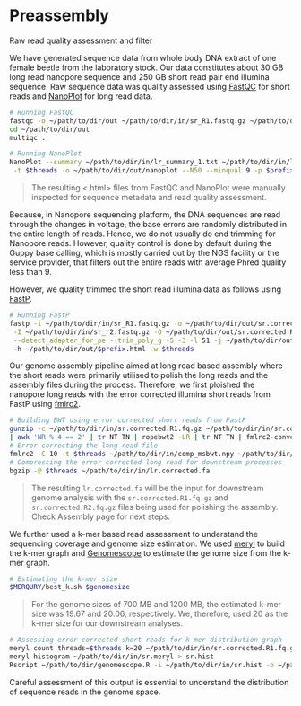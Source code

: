 # Preassembly
Raw read quality assessment and filter

We have generated sequence data from whole body DNA extract of one female beetle from the laboratory stock. Our data constitutes about 30 GB long read nanopore sequence and 250 GB short read pair end illumina sequence. Raw sequence data was quality assessed using [FastQC](https://github.com/s-andrews/FastQC) for short reads and [NanoPlot](https://github.com/wdecoster/NanoPlot) for long read data.

```bash
# Running FastQC
fastqc -o ~/path/to/dir/out ~/path/to/dir/in/sr_R1.fastq.gz ~/path/to/dir/in/sr_R2.fastq.gz
cd ~/path/to/dir/out
multiqc .
```
```bash
# Running NanoPlot
NanoPlot --summary ~/path/to/dir/in/lr_summary_1.txt ~/path/to/dir/in/lr_summary_2.txt \
 -t $threads -o ~/path/to/dir/out/nanoplot --N50 --minqual 9 -p $prefix
```
> The resulting <.html> files from FastQC and NanoPlot were manually inspected for sequence metadata and read quality assessment.

Because, in Nanopore sequencing platform, the DNA sequences are read through the changes in voltage, the base errors are randomly distributed in the entire length of reads. Hence, we do not usually do end trimming for Nanopore reads. However, quality control is done by default during the Guppy base calling, which is mostly carried out by the NGS facility or the service provider, that filters out the entire reads with average Phred quality less than 9.

However, we quality trimmed the short read illumina data as follows using [FastP](https://github.com/OpenGene/fastp).
```bash
# Running FastP
fastp -i ~/path/to/dir/in/sr_R1.fastq.gz -o ~/path/to/dir/out/sr.corrected.R1.fq.gz \
 -I ~/path/to/dir/in/sr_r2.fastq.gz -O ~/path/to/dir/out/sr.corrected.R2.fq.gz \
 --detect_adapter_for_pe --trim_poly_g -5 -3 -l 51 -j ~/path/to/dir/out/$prefix.json \ 
 -h ~/path/to/dir/out/$prefix.html -w $threads
```

Our genome assembly pipeline aimed at long read based assembly where the short reads were primarily utilised to polish the long reads and the assembly files during the process. Therefore, we first ploished the nanopore long reads with the error corrected illumina short reads from FastP using [fmlrc2](https://github.com/HudsonAlpha/fmlrc2).
```bash
# Building BWT using error corrected short reads from FastP
gunzip -c ~/path/to/dir/in/sr.corrected.R1.fq.gz ~/path/to/dir/in/sr.corrected.R2.fq.gz \
| awk 'NR % 4 == 2' | tr NT TN | ropebwt2 -LR | tr NT TN | fmlrc2-convert ~/path/to/dir/out/comp_msbwt.npy
# Error correcting the long read file
fmlrc2 -C 10 -t $threads ~/path/to/dir/in/comp_msbwt.npy ~/path/to/dir/in/lr.fastq.gz ~/path/to/dir/out/lr.corrected.fa
# Compressing the error corrected long read for downstream processes
bgzip -@ $threads ~/path/to/dir/in/lr.corrected.fa
```
> The resulting ```lr.corrected.fa``` will be the input for downstream genome analysis with the ```sr.corrected.R1.fq.gz``` and ```sr.corrected.R2.fq.gz``` files being used for polishing the assembly. Check Assembly page for next steps.

We further used a k-mer based read assessment to understand the sequencing coverage and genome size estimation. We used [meryl](https://github.com/marbl/meryl) to build the k-mer graph and [Genomescope](https://github.com/schatzlab/genomescope) to estimate the genome size from the k-mer graph.
```bash
# Estimating the k-mer size
$MERQURY/best_k.sh $genomesize
```
> For the genome sizes of 700 MB and 1200 MB, the estimated k-mer size was 19.67 and 20.06, respectively. We, therefore, used 20 as the k-mer size for our downstream analyses.

```bash
# Assessing error corrected short reads for k-mer distribution graph
meryl count threads=$threads k=20 ~/path/to/dir/in/sr.corrected.R1.fq.gz ~/path/to/dir/in/sr.corrected.R2.fq.gz output sr.meryl
meryl histogram ~/path/to/dir/in/sr.meryl > sr.hist
Rscript ~/path/to/dir/genomescope.R -i ~/path/to/dir/in/sr.hist -o ~/path/to/dir/out -n $prefix -p 2 -k 20
```
Careful assessment of this output is essential to understand the distribution of sequence reads in the genome space.
